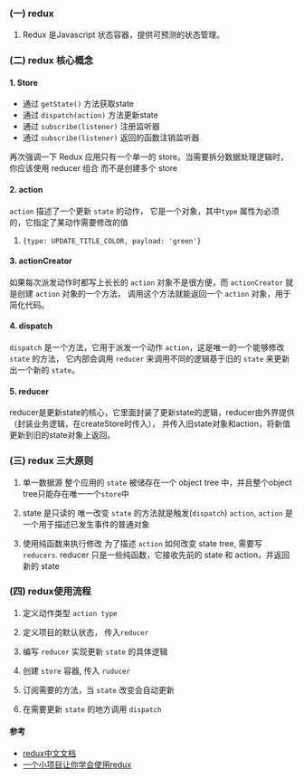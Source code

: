 ### (一) redux
  1. Redux 是Javascript 状态容器，提供可预测的状态管理。


### (二) redux 核心概念
  #### 1. Store

  * 通过 `getState()` 方法获取state
  * 通过 `dispatch(action)` 方法更新state
  * 通过 `subscribe(listener)` 注册监听器
  * 通过 `subscribe(listener)` 返回的函数注销监听器

  再次强调一下 Redux 应用只有一个单一的 store。当需要拆分数据处理逻辑时，你应该使用 reducer 组合 而不是创建多个 store

  #### 2. action

  `action` 描述了一个更新 `state` 的动作， 它是一个对象，其中`type` 属性为必须的，它指定了某动作需要修改的值

  1. `{type: UPDATE_TITLE_COLOR, payload: 'green'}`

  #### 3. actionCreator

  如果每次派发动作时都写上长长的 `action` 对象不是很方便，而 `actionCreator` 就是创建 `action` 对象的一个方法，
  调用这个方法就能返回一个 `action` 对象，用于简化代码。

  #### 4. dispatch

  `dispatch` 是一个方法，它用于派发一个动作 `action`，这是唯一的一个能够修改 `state` 的方法，
  它内部会调用 `reducer` 来调用不同的逻辑基于旧的 `state` 来更新出一个新的 `state`。

  #### 5. reducer
  reducer是更新state的核心，它里面封装了更新state的逻辑，reducer由外界提供（封装业务逻辑，在createStore时传入），
  并传入旧state对象和action，将新值更新到旧的state对象上返回。


### (三) redux 三大原则
  1. 单一数据源
      整个应用的 `state` 被储存在一个 object tree 中，并且整个object tree只能存在唯一一个`store`中

  2. state 是只读的
      唯一改变 `state` 的方法就是触发(`dispatch`) `action`, `action` 是一个用于描述已发生事件的普通对象

  3. 使用纯函数来执行修改
      为了描述 `action` 如何改变 state tree, 需要写 `reducers`.
      reducer 只是一些纯函数，它接收先前的 state 和 action，并返回新的 state


### (四) redux使用流程
  
  1. 定义动作类型 `action type`

  2. 定义项目的默认状态， 传入`reducer`
   
  3. 编写 `reducer` 实现更新 `state` 的具体逻辑
   
  4. 创建 `store` 容器, 传入 `ruducer`
  
  5. 订阅需要的方法，当 `state` 改变会自动更新
  
  6. 在需要更新 `state` 的地方调用 `dispatch`





#### 参考
 * [redux中文文档](http://cn.redux.js.org/)
 * [一个小项目让你学会使用redux](https://www.jianshu.com/p/786e7174b0c2)